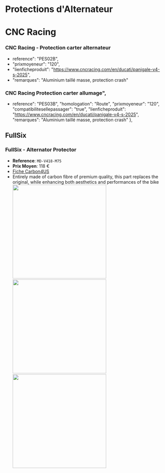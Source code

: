 # Protections d'Alternateur
# CNC Racing
### CNC Racing - Protection carter alternateur
- reference": "PES02B",
- "prixmoyeneur": "120",
 - "lienficheproduit": "https://www.cncracing.com/en/ducati/panigale-v4-s-2025",
-    "remarques": "Aluminium taillé masse, protection crash"
### CNC Racing Protection carter allumage",
- reference": "PES03B",
    "homologation": "Route",
    "prixmoyeneur": "120",
    "compatibilitesellepassager": "true",
    "lienficheproduit": "https://www.cncracing.com/en/ducati/panigale-v4-s-2025",
    "remarques": "Aluminium taillé masse, protection crash"
  },
## FullSix
### FullSix - Alternator Protector
- **Reference**: `MD-V418-M75`
- **Prix Moyen**:  118 €
- [Fiche Carbon4US](https://www.carbon4us.com/en/carbono/8145-fullsix-camshaft-cover-for-ducati-panigale-v4.html)
- Entirely made of carbon fibre of premium quality, this part replaces the original, while enhancing both aesthetics and performances of the bike
<img src="fullsix-camshaft-cover-for-ducati-panigale-v4.jpg" height="300" /><img src="fullsix-camshaft-cover-for-ducati-panigale-v4 (1).jpg" height="300" /><img src="fullsix-camshaft-cover-for-ducati-panigale-v4 (2).jpg" height="300" />
